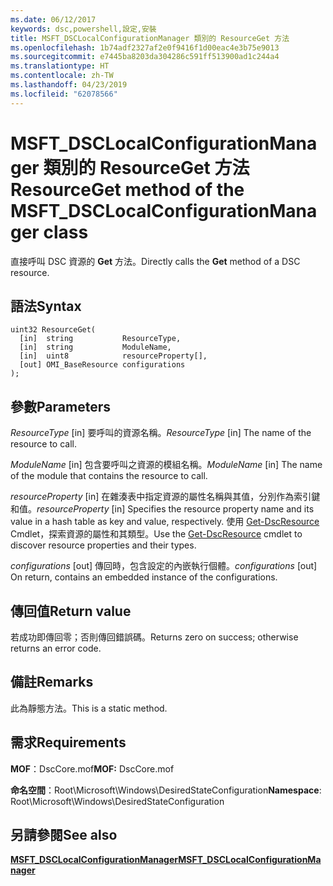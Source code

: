 ```yaml
---
ms.date: 06/12/2017
keywords: dsc,powershell,設定,安裝
title: MSFT_DSCLocalConfigurationManager 類別的 ResourceGet 方法
ms.openlocfilehash: 1b74adf2327af2e0f9416f1d00eac4e3b75e9013
ms.sourcegitcommit: e7445ba8203da304286c591ff513900ad1c244a4
ms.translationtype: HT
ms.contentlocale: zh-TW
ms.lasthandoff: 04/23/2019
ms.locfileid: "62078566"
---
```

# <a name="resourceget-method-of-the-msftdsclocalconfigurationmanager-class"></a><span data-ttu-id="8fd90-103">MSFT_DSCLocalConfigurationManager 類別的 ResourceGet 方法</span><span class="sxs-lookup"><span data-stu-id="8fd90-103">ResourceGet method of the MSFT_DSCLocalConfigurationManager class</span></span>

<span data-ttu-id="8fd90-104">直接呼叫 DSC 資源的 **Get** 方法。</span><span class="sxs-lookup"><span data-stu-id="8fd90-104">Directly calls the **Get** method of a DSC resource.</span></span>

## <a name="syntax"></a><span data-ttu-id="8fd90-105">語法</span><span class="sxs-lookup"><span data-stu-id="8fd90-105">Syntax</span></span>

```mof
uint32 ResourceGet(
  [in]  string           ResourceType,
  [in]  string           ModuleName,
  [in]  uint8            resourceProperty[],
  [out] OMI_BaseResource configurations
);
```

## <a name="parameters"></a><span data-ttu-id="8fd90-106">參數</span><span class="sxs-lookup"><span data-stu-id="8fd90-106">Parameters</span></span>

<span data-ttu-id="8fd90-107">*ResourceType* \[in\] 要呼叫的資源名稱。</span><span class="sxs-lookup"><span data-stu-id="8fd90-107">*ResourceType* \[in\] The name of the resource to call.</span></span>

<span data-ttu-id="8fd90-108">*ModuleName* \[in\] 包含要呼叫之資源的模組名稱。</span><span class="sxs-lookup"><span data-stu-id="8fd90-108">*ModuleName* \[in\] The name of the module that contains the resource to call.</span></span>

<span data-ttu-id="8fd90-109">*resourceProperty* \[in\] 在雜湊表中指定資源的屬性名稱與其值，分別作為索引鍵和值。</span><span class="sxs-lookup"><span data-stu-id="8fd90-109">*resourceProperty* \[in\] Specifies the resource property name and its value in a hash table as key and value, respectively.</span></span> <span data-ttu-id="8fd90-110">使用 [Get-DscResource](/powershell/module/PSDesiredStateConfiguration/Get-DscResource) Cmdlet，探索資源的屬性和其類型。</span><span class="sxs-lookup"><span data-stu-id="8fd90-110">Use the [Get-DscResource](/powershell/module/PSDesiredStateConfiguration/Get-DscResource) cmdlet to discover resource properties and their types.</span></span>

<span data-ttu-id="8fd90-111">*configurations* \[out\] 傳回時，包含設定的內嵌執行個體。</span><span class="sxs-lookup"><span data-stu-id="8fd90-111">*configurations* \[out\] On return, contains an embedded instance of the configurations.</span></span>

## <a name="return-value"></a><span data-ttu-id="8fd90-112">傳回值</span><span class="sxs-lookup"><span data-stu-id="8fd90-112">Return value</span></span>

<span data-ttu-id="8fd90-113">若成功即傳回零；否則傳回錯誤碼。</span><span class="sxs-lookup"><span data-stu-id="8fd90-113">Returns zero on success; otherwise returns an error code.</span></span>

## <a name="remarks"></a><span data-ttu-id="8fd90-114">備註</span><span class="sxs-lookup"><span data-stu-id="8fd90-114">Remarks</span></span>

<span data-ttu-id="8fd90-115">此為靜態方法。</span><span class="sxs-lookup"><span data-stu-id="8fd90-115">This is a static method.</span></span>

## <a name="requirements"></a><span data-ttu-id="8fd90-116">需求</span><span class="sxs-lookup"><span data-stu-id="8fd90-116">Requirements</span></span>

<span data-ttu-id="8fd90-117">**MOF**：DscCore.mof</span><span class="sxs-lookup"><span data-stu-id="8fd90-117">**MOF:** DscCore.mof</span></span>

<span data-ttu-id="8fd90-118">**命名空間**：Root\Microsoft\Windows\DesiredStateConfiguration</span><span class="sxs-lookup"><span data-stu-id="8fd90-118">**Namespace**: Root\Microsoft\Windows\DesiredStateConfiguration</span></span>

## <a name="see-also"></a><span data-ttu-id="8fd90-119">另請參閱</span><span class="sxs-lookup"><span data-stu-id="8fd90-119">See also</span></span>

[<span data-ttu-id="8fd90-120">**MSFT_DSCLocalConfigurationManager**</span><span class="sxs-lookup"><span data-stu-id="8fd90-120">**MSFT_DSCLocalConfigurationManager**</span></span>](msft-dsclocalconfigurationmanager.md)